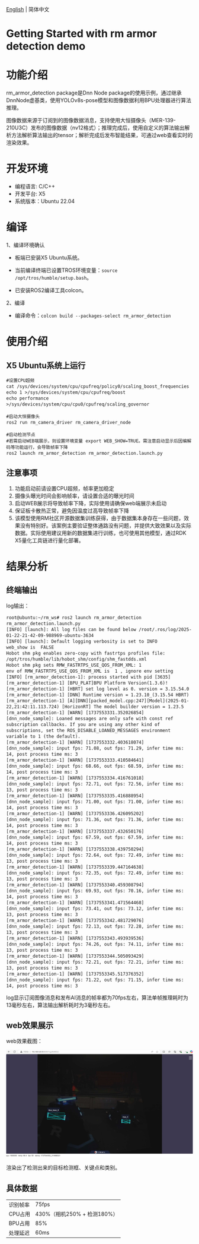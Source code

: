 [English](./README.md) | 简体中文

Getting Started with rm armor detection demo
=======


# 功能介绍

rm_armor_detection package是Dnn Node package的使用示例，通过继承DnnNode虚基类，使用YOLOv8s-pose模型和图像数据利用BPU处理器进行算法推理。

图像数据来源于订阅到的图像数据消息，支持使用大恒摄像头（MER-139-210U3C）发布的图像数据（nv12格式）；推理完成后，使用自定义的算法输出解析方法解析算法输出的tensor；解析完成后发布智能结果，可通过web查看实时的渲染效果。

# 开发环境

- 编程语言: C/C++
- 开发平台: X5
- 系统版本：Ubuntu 22.04

# 编译

1、编译环境确认

- 板端已安装X5 Ubuntu系统。

- 当前编译终端已设置TROS环境变量：`source /opt/tros/humble/setup.bash`。

- 已安装ROS2编译工具colcon。

2、编译

- 编译命令：`colcon build --packages-select rm_armor_detection`

# 使用介绍

## X5 Ubuntu系统上运行

```shell
#设置CPU超频
cat /sys/devices/system/cpu/cpufreq/policy0/scaling_boost_frequencies
echo 1 >/sys/devices/system/cpu/cpufreq/boost
echo performance >/sys/devices/system/cpu/cpu0/cpufreq/scaling_governor

#启动大恒摄像头
ros2 run rm_camera_driver rm_camera_driver_node

#启动检测节点
#若需启动WEB端展示，则设置环境变量 export WEB_SHOW=TRUE。需注意启动显示后因编解码等功能运行，会导致帧率下降
ros2 launch rm_armor_detection rm_armor_detection.launch.py
```

## 注意事项
1. 功能启动前请设置CPU超频，帧率更加稳定
2. 摄像头曝光时间会影响帧率，请设置合适的曝光时间
3. 启动WEB展示将导致帧率下降，实际使用请确保web端展示未启动
4. 保证板卡散热正常，避免因温度过高导致帧率下降
5. 该模型使用RM社区开源数据集训练获得，由于数据集本身存在一些问题，效果没有特别好。该案例主要验证整体通路没有问题，并提供大致效果以及实际数据。实际使用建议用新的数据集进行训练，也可使用其他模型，通过RDK X5量化工具链进行量化部署。

# 结果分析

## 终端输出

log输出：

```text
root@ubuntu:~/rm_ws# ros2 launch rm_armor_detection rm_armor_detection.launch.py
[INFO] [launch]: All log files can be found below /root/.ros/log/2025-01-22-21-42-09-988969-ubuntu-3634
[INFO] [launch]: Default logging verbosity is set to INFO
web_show is  FALSE
Hobot shm pkg enables zero-copy with fastrtps profiles file: /opt/tros/humble/lib/hobot_shm/config/shm_fastdds.xml
Hobot shm pkg sets RMW_FASTRTPS_USE_QOS_FROM_XML: 1
env of RMW_FASTRTPS_USE_QOS_FROM_XML is  1 , ignore env setting
[INFO] [rm_armor_detection-1]: process started with pid [3635]
[rm_armor_detection-1] [BPU_PLAT]BPU Platform Version(1.3.6)!
[rm_armor_detection-1] [HBRT] set log level as 0. version = 3.15.54.0
[rm_armor_detection-1] [DNN] Runtime version = 1.23.10_(3.15.54 HBRT)
[rm_armor_detection-1] [A][DNN][packed_model.cpp:247][Model](2025-01-22,21:42:11.113.724) [HorizonRT] The model builder version = 1.23.5
[rm_armor_detection-1] [WARN] [1737553331.352026854] [dnn_node_sample]: Loaned messages are only safe with const ref subscription callbacks. If you are using any other kind of subscriptions, set the ROS_DISABLE_LOANED_MESSAGES environment variable to 1 (the default).
[rm_armor_detection-1] [WARN] [1737553332.403618074] [dnn_node_sample]: input fps: 71.08, out fps: 71.29, infer time ms: 14, post process time ms: 3
[rm_armor_detection-1] [WARN] [1737553333.410584641] [dnn_node_sample]: input fps: 68.66, out fps: 68.59, infer time ms: 14, post process time ms: 3
[rm_armor_detection-1] [WARN] [1737553334.416761018] [dnn_node_sample]: input fps: 72.71, out fps: 72.56, infer time ms: 13, post process time ms: 3
[rm_armor_detection-1] [WARN] [1737553335.416888954] [dnn_node_sample]: input fps: 71.00, out fps: 71.00, infer time ms: 14, post process time ms: 3
[rm_armor_detection-1] [WARN] [1737553336.426095202] [dnn_node_sample]: input fps: 71.36, out fps: 71.36, infer time ms: 14, post process time ms: 3
[rm_armor_detection-1] [WARN] [1737553337.432650176] [dnn_node_sample]: input fps: 67.59, out fps: 67.59, infer time ms: 14, post process time ms: 3
[rm_armor_detection-1] [WARN] [1737553338.439750294] [dnn_node_sample]: input fps: 72.64, out fps: 72.49, infer time ms: 13, post process time ms: 3
[rm_armor_detection-1] [WARN] [1737553339.447164638] [dnn_node_sample]: input fps: 72.35, out fps: 72.49, infer time ms: 13, post process time ms: 3
[rm_armor_detection-1] [WARN] [1737553340.459308794] [dnn_node_sample]: input fps: 69.93, out fps: 70.16, infer time ms: 14, post process time ms: 3
[rm_armor_detection-1] [WARN] [1737553341.471564468] [dnn_node_sample]: input fps: 73.41, out fps: 73.12, infer time ms: 13, post process time ms: 3
[rm_armor_detection-1] [WARN] [1737553342.481729076] [dnn_node_sample]: input fps: 72.13, out fps: 72.28, infer time ms: 13, post process time ms: 3
[rm_armor_detection-1] [WARN] [1737553343.493939536] [dnn_node_sample]: input fps: 74.26, out fps: 74.11, infer time ms: 13, post process time ms: 3
[rm_armor_detection-1] [WARN] [1737553344.505093429] [dnn_node_sample]: input fps: 72.21, out fps: 72.21, infer time ms: 13, post process time ms: 3
[rm_armor_detection-1] [WARN] [1737553345.517376352] [dnn_node_sample]: input fps: 71.22, out fps: 71.15, infer time ms: 14, post process time ms: 3

```

log显示订阅图像消息和发布AI消息的帧率都为70fps左右，算法单帧推理耗时为13毫秒左右，算法输出解析耗时为3毫秒左右。

## web效果展示

web效果截图：

![image](./render/result.jpg)

渲染出了检测出来的目标检测框、关键点和类别。

## 具体数据
|           |       |
|----------|-------|
|识别帧率   |75fps  |
|CPU占用    |430%（相机250% + 检测180%）|
|BPU占用    |85%    |
|处理延迟   |60ms   |